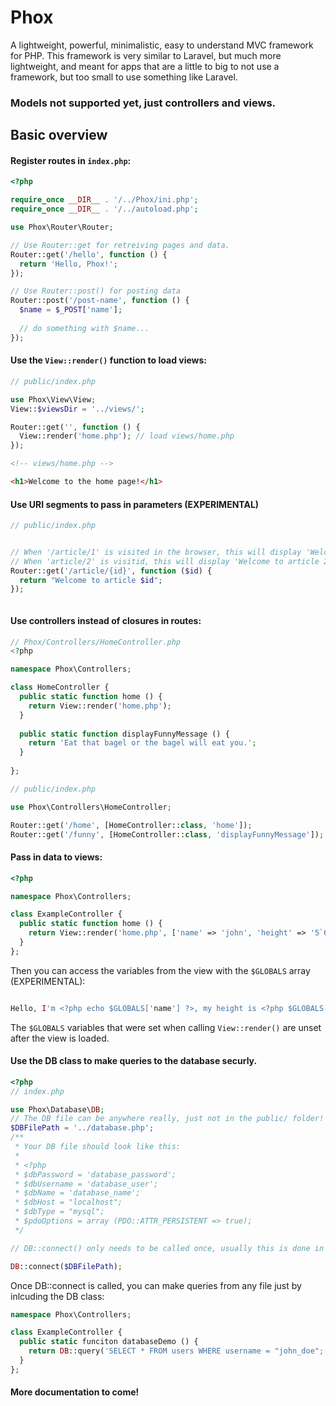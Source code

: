 # Phox
A lightweight, powerful, minimalistic, easy to understand MVC framework for PHP.
This framework is very similar to Laravel, but much more lightweight, and meant for apps 
that are a little to big to not use a framework,  but too small to use something like Laravel.
### Models not supported yet, just controllers and views.

## Basic overview

#### Register routes in `index.php`:
```php
<?php

require_once __DIR__ . '/../Phox/ini.php';
require_once __DIR__ . '/../autoload.php';

use Phox\Router\Router;

// Use Router::get for retreiving pages and data.
Router::get('/hello', function () {
  return 'Hello, Phox!';
});

// Use Router::post() for posting data
Router::post('/post-name', function () {
  $name = $_POST['name'];
  
  // do something with $name...
});
```

#### Use the `View::render()` function to load views:

```php
// public/index.php

use Phox\View\View;
View::$viewsDir = '../views/';

Router::get('', function () {
  View::render('home.php'); // load views/home.php
});
```

```html
<!-- views/home.php -->

<h1>Welcome to the home page!</h1>
```

#### Use URI segments to pass in parameters (EXPERIMENTAL)
```php
// public/index.php


// When '/article/1' is visited in the browser, this will display 'Welcome to article 1', 
// When 'article/2' is visitid, this will display 'Welcome to article 2'
Router::get('/article/{id}', function ($id) {
  return "Welcome to article $id";
});



```

#### Use controllers instead of closures in routes:
```php
// Phox/Controllers/HomeController.php
<?php

namespace Phox\Controllers;

class HomeController {
  public static function home () {
    return View::render('home.php');
  }
  
  public static function displayFunnyMessage () {
    return 'Eat that bagel or the bagel will eat you.';
  }
  
};

```

```php
// public/index.php

use Phox\Controllers\HomeController;

Router::get('/home', [HomeController::class, 'home']);
Router::get('/funny', [HomeController::class, 'displayFunnyMessage']);
```

#### Pass in data to views:
```php
<?php

namespace Phox\Controllers;

class ExampleController {
  public static function home () {
    return View::render('home.php', ['name' => 'john', 'height' => '5`6']);
  }
};

```

Then you can access the variables from the view with the `$GLOBALS` array (EXPERIMENTAL):
```php

Hello, I'm <?php echo $GLOBALS['name'] ?>, my height is <?php $GLOBALS['height'] ?>.
```
The `$GLOBALS` variables that were set when calling `View::render()` are unset after the view is loaded.


#### Use the DB class to make queries to the database securly.
```php
<?php
// index.php

use Phox\Database\DB;
// The DB file can be anywhere really, just not in the public/ folder!
$DBFilePath = '../database.php';
/**
 * Your DB file should look like this:
 * 
 * <?php
 * $dbPassword = 'database_password';
 * $dbUsername = 'database_user';
 * $dbName = 'database_name';
 * $dbHost = "localhost";
 * $dbType = "mysql";
 * $pdoOptions = array (PDO::ATTR_PERSISTENT => true);
 */

// DB::connect() only needs to be called once, usually this is done in the `index.php` file.

DB::connect($DBFilePath);
```
Once DB::connect is called, you can make queries from any file just by inlcuding the DB class:
```php
namespace Phox\Controllers;

class ExampleController {
  public static funciton databaseDemo () {
    return DB::query('SELECT * FROM users WHERE username = "john_doe";');
  }
};
```

#### More documentation to come!

